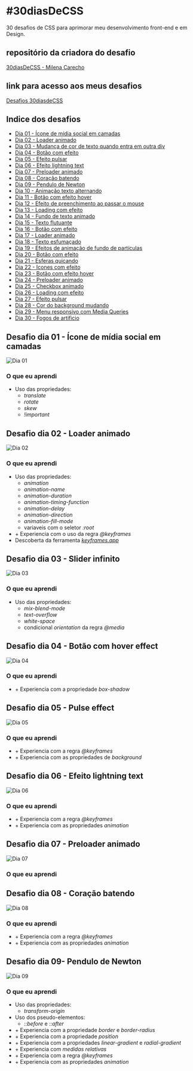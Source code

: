 # #30diasDeCSS
 30 desafios de CSS para aprimorar meu desenvolvimento front-end e em Design.

## repositório da criadora do desafio

[30diasDeCSS - Milena Carecho](https://github.com/MilenaCarecho/30diasDeCSS)

## link para acesso aos meus desafios

[Desafios 30diasdeCSS](https://waynerocha.github.io/30diasDeCSS/)

## Indice dos desafios

* [Dia 01 - Ícone de mídia social em camadas](#id01)
* [Dia 02 - Loader animado](#id02)
* [Dia 03 - Mudança de cor de texto quando entra em outra div](#id03)
* [Dia 04 - Botão com efeito](#id04)
* [Dia 05 - Efeito pulsar](#id05)
* [Dia 06 - Efeito lightning text](#id06)
* [Dia 07 - Preloader animado](#id07)  
* [Dia 08 - Coração batendo](#id08)
* [Dia 09 - Pendulo de Newton](#id09)
* [Dia 10 - Animação texto alternando](#id10)
* [Dia 11 - Botão com efeito hover](#id11)
* [Dia 12 - Efeito de preenchimento ao passar o mouse](#id12)
* [Dia 13 - Loading com efeito](#id13)
* [Dia 14 - Fundo de texto animado](#id14)
* [Dia 15 - Texto flutuante](#id15)
* [Dia 16 - Botão com efeito](#id16)
* [Dia 17 - Loader animado](#id17)
* [Dia 18 - Texto esfumaçado](#id18)
* [Dia 19 - Efeitos de animação de fundo de partículas](#id19)
* [Dia 20 - Botão com efeito](#id20)
* [Dia 21 - Esferas quicando](#id21)
* [Dia 22 - Icones com efeito](#id22)
* [Dia 23 - Botão com efeito hover](#id23)
* [Dia 24 - Preloader animado](#id24)
* [Dia 25 - Checkbox animado](#id25)
* [Dia 26 - Loading com efeito](#id26)
* [Dia 27 - Efeito pulsar](#id27)
* [Dia 28 - Cor do background mudando](#id28)
* [Dia 29 - Menu responsivo com Media Queries](#id29)
* [Dia 30 - Fogos de artificio](#id30)


##  Desafio dia 01 - Ícone de mídia social em camadas <a name="id01"></a>

![Dia 01](https://github.com/WayneRocha/30diasDeCSS/blob/main/videos_desafios/d1-vid.gif)

### O que eu aprendi

* Uso das propriedades:
    * <em>translate</em>
    * <em>rotate</em>
    * <em>skew</em>
    * <em>!important</em>

##  Desafio dia 02 - Loader animado <a name="id02"></a>

![Dia 02](https://github.com/WayneRocha/30diasDeCSS/blob/main/videos_desafios/d2-vid.gif)

### O que eu aprendi

* Uso das propriedades:
    * <em>animation</em>
    * <em>animation-name</em>
    * <em>animation-duration</em>
    * <em>animation-timing-function</em>
    * <em>animation-delay </em>
    * <em>animation-direction</em>
    * <em>animation-fill-mode</em>
    * variaveis com o seletor <em>:root</em>
* +&nbsp;Experiencia com o uso da regra <em>@keyframes</em>
* Descoberta da ferramenta [<em>keyframes.app</em>](https://keyframes.app/animate/)


##  Desafio dia 03 - Slider infinito <a name="id03"></a>

![Dia 03](https://github.com/WayneRocha/30diasDeCSS/blob/main/videos_desafios/d3-vid.gif)

### O que eu aprendi

* Uso das propriedades:
    * <em>mix-blend-mode</em>
    * <em>text-overflow</em>
    * <em>white-space</em>
    * condicional <em>orientation</em> da regra <em>@media</em>

##  Desafio dia 04 - Botão com hover effect <a name="id04"></a>

![Dia 04](https://github.com/WayneRocha/30diasDeCSS/blob/main/videos_desafios/d4-vid.gif)

### O que eu aprendi

* +&nbsp;Experiencia com a propriedade <em>box-shadow</em>

##  Desafio dia 05 - Pulse effect <a name="id05"></a>

![Dia 05](https://github.com/WayneRocha/30diasDeCSS/blob/main/videos_desafios/d5-vid.gif)

### O que eu aprendi

* +&nbsp;Experiencia com a regra <em>@keyframes</em>
* +&nbsp;Experiencia com as propriedades de <em>background</em>

##  Desafio dia 06 - Efeito lightning text <a name="id06"></a>

![Dia 06](https://github.com/WayneRocha/30diasDeCSS/blob/main/videos_desafios/d6-vid.gif)

### O que eu aprendi

* +&nbsp;Experiencia com a regra <em>@keyframes</em>
* +&nbsp;Experiencia com as propriedades <em>animation</em>

##  Desafio dia 07 - Preloader animado <a name="id07"></a>

![Dia 07](https://github.com/WayneRocha/30diasDeCSS/blob/main/videos_desafios/d7-vid.gif)

### O que eu aprendi


##  Desafio dia 08 - Coração batendo <a name="id08"></a>

![Dia 08](https://github.com/WayneRocha/30diasDeCSS/blob/main/videos_desafios/d8-vid.gif)

### O que eu aprendi

* +&nbsp;Experiencia com a regra <em>@keyframes</em>
* +&nbsp;Experiencia com as propriedades <em>animation</em>

##  Desafio dia 09- Pendulo de Newton <a name="id09"></a>

![Dia 09](https://github.com/WayneRocha/30diasDeCSS/blob/main/videos_desafios/d9-vid.gif)

### O que eu aprendi

* Uso das propriedades:
    * <em>transform-origin</em>
* Uso dos pseudo-elementos:
    * <em>::before</em> e <em>::after</em>
* +&nbsp;Experiencia com a propriedade <em>border</em> e <em>border-radius</em>
* +&nbsp;Experiencia com a propriedade <em>position</em>
* +&nbsp;Experiencia com a propriedades <em>linear-gradient</em> e <em>radial-gradient</em>
* +&nbsp;Experiencia com <em>medidas relativas</em>
* +&nbsp;Experiencia com a regra <em>@keyframes</em>
* +&nbsp;Experiencia com as propriedades <em>animation</em>
